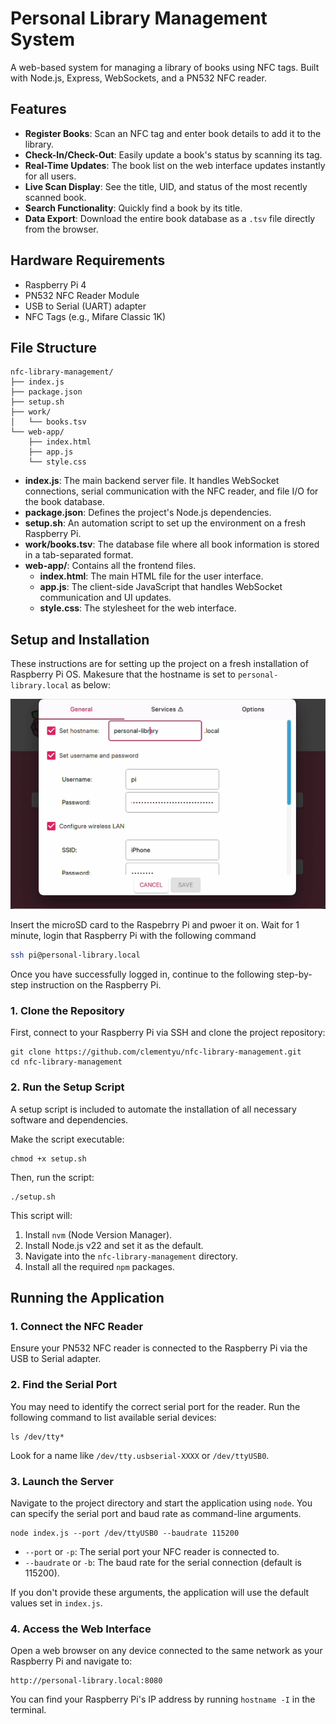 # Personal Library Management System

A web-based system for managing a library of books using NFC tags. Built with Node.js, Express, WebSockets, and a PN532 NFC reader.

## Features

* **Register Books**: Scan an NFC tag and enter book details to add it to the library.
* **Check-In/Check-Out**: Easily update a book's status by scanning its tag.
* **Real-Time Updates**: The book list on the web interface updates instantly for all users.
* **Live Scan Display**: See the title, UID, and status of the most recently scanned book.
* **Search Functionality**: Quickly find a book by its title.
* **Data Export**: Download the entire book database as a `.tsv` file directly from the browser.

## Hardware Requirements

* Raspberry Pi 4
* PN532 NFC Reader Module
* USB to Serial (UART) adapter
* NFC Tags (e.g., Mifare Classic 1K)

## File Structure

```
nfc-library-management/
├── index.js
├── package.json
├── setup.sh
├── work/
│   └── books.tsv
└── web-app/
    ├── index.html
    ├── app.js
    └── style.css
```
- **index.js**: The main backend server file. It handles WebSocket connections, serial communication with the NFC reader, and file I/O for the book database.
- **package.json**: Defines the project's Node.js dependencies.
- **setup.sh**: An automation script to set up the environment on a fresh Raspberry Pi.
- **work/books.tsv**: The database file where all book information is stored in a tab-separated format.
- **web-app/**: Contains all the frontend files.
    - **index.html**: The main HTML file for the user interface.
    - **app.js**: The client-side JavaScript that handles WebSocket communication and UI updates.
    - **style.css**: The stylesheet for the web interface.

## Setup and Installation

These instructions are for setting up the project on a fresh installation of Raspberry Pi OS. Makesure that the hostname is set to `personal-library.local` as below:

![](hostname_pweronal-library.local.png) 


Insert the microSD card to the Raspebrry Pi and pwoer it on. Wait for 1 minute, login that Raspberry Pi with the following command 

```bash
ssh pi@personal-library.local
```

Once you have successfully logged in, continue to the following step-by-step instruction on the Raspberry Pi.  

### 1. Clone the Repository

First, connect to your Raspberry Pi via SSH and clone the project repository:

```
git clone https://github.com/clementyu/nfc-library-management.git
cd nfc-library-management
```


### 2. Run the Setup Script

A setup script is included to automate the installation of all necessary software and dependencies.

Make the script executable:

```
chmod +x setup.sh
```

Then, run the script:

```
./setup.sh
```

This script will:

1. Install `nvm` (Node Version Manager).
2. Install Node.js v22 and set it as the default.
3. Navigate into the `nfc-library-management` directory.
4. Install all the required `npm` packages.

## Running the Application

### 1. Connect the NFC Reader

Ensure your PN532 NFC reader is connected to the Raspberry Pi via the USB to Serial adapter.

### 2. Find the Serial Port

You may need to identify the correct serial port for the reader. Run the following command to list available serial devices:

```
ls /dev/tty*
```

Look for a name like `/dev/tty.usbserial-XXXX` or `/dev/ttyUSB0`.

### 3. Launch the Server

Navigate to the project directory and start the application using `node`. You can specify the serial port and baud rate as command-line arguments.

```
node index.js --port /dev/ttyUSB0 --baudrate 115200
```

* `--port` or `-p`: The serial port your NFC reader is connected to.
* `--baudrate` or `-b`: The baud rate for the serial connection (default is 115200).

If you don't provide these arguments, the application will use the default values set in `index.js`.

### 4. Access the Web Interface

Open a web browser on any device connected to the same network as your Raspberry Pi and navigate to:

```
http://personal-library.local:8080
```

You can find your Raspberry Pi's IP address by running `hostname -I` in the terminal.